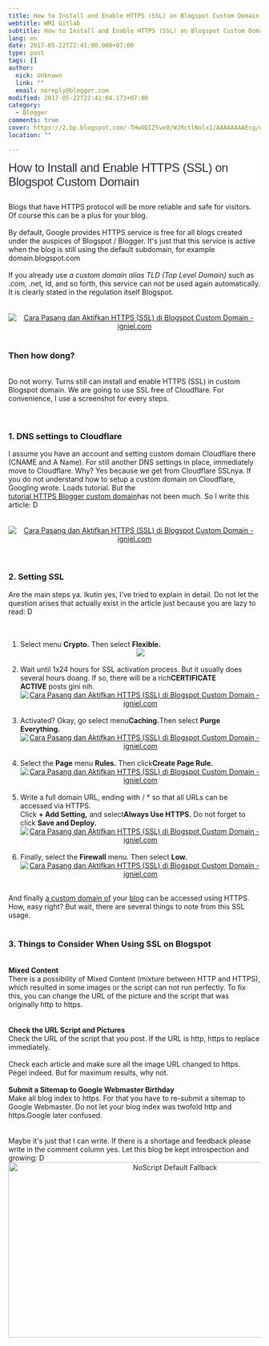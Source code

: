 ```yaml
---
title: How to Install and Enable HTTPS (SSL) on Blogspot Custom Domain
webtitle: WMI Gitlab
subtitle: How to Install and Enable HTTPS (SSL) on Blogspot Custom Domain
lang: en
date: 2017-05-22T22:41:00.000+07:00
type: post
tags: []
author:
  nick: Unknown
  link: ""
  email: noreply@blogger.com
modified: 2017-05-22T22:41:04.173+07:00
category:
  - Blogger
comments: true
cover: https://2.bp.blogspot.com/-THwUQIZSve0/WJRctlNolxI/AAAAAAAAEcg/dIQv0GpStXkwgpoAFZFdWefnzy8DJkTmACPcB/s1600/Cara%2BPasang%2Bdan%2BAktifkan%2BHTTPS%2B%2528SSL%2529%2Bdi%2BBlogspot%2BCustom%2BDomain%2B02.jpg
location: ""

---
```


<h2 style="background-color: white; border: 0px; box-sizing: border-box; color: #2f303f; font-family: Tahoma, sans-serif; font-size: 24px; font-stretch: inherit; font-weight: normal; letter-spacing: -0.5px; line-height: initial; margin: 0px 0px 10px; padding: 0px; vertical-align: baseline;"><span class="notranslate" style="border: 0px; box-sizing: border-box; font-family: inherit; font-size: inherit; font-stretch: inherit; font-style: inherit; font-variant: inherit; font-weight: inherit; line-height: inherit; margin: 0px; padding: 0px; vertical-align: baseline;">How to Install and Enable HTTPS (SSL) on Blogspot Custom Domain</span></h2><div><span class="notranslate" style="border: 0px; box-sizing: border-box; font-family: inherit; font-size: inherit; font-stretch: inherit; font-style: inherit; font-variant: inherit; font-weight: inherit; line-height: inherit; margin: 0px; padding: 0px; vertical-align: baseline;"><br></span></div><div><span class="notranslate" style="border: 0px; box-sizing: border-box; font-family: inherit; font-size: inherit; font-stretch: inherit; font-style: inherit; font-variant: inherit; font-weight: inherit; line-height: inherit; margin: 0px; padding: 0px; vertical-align: baseline;">Blogs that have HTTPS protocol will be more reliable and safe for visitors. Of course this can be a plus for your blog.<br><br>By default, Google provides HTTPS service is free for all blogs created under the auspices of Blogspot / Blogger. It's just that this service is active when the blog is still using the default subdomain, for example domain.blogspot.com<br><br>If you already use&nbsp;<em style="font-family: inherit; font-variant: inherit; font-weight: inherit; line-height: inherit;">a custom domain alias TLD (Top Level Domain)&nbsp;</em><span style="font-family: inherit; font-size: inherit; font-style: inherit; font-variant: inherit; font-weight: inherit; line-height: inherit;">such as .com, .net, Id, and so forth, this service can not be used again automatically. It is clearly stated in the regulation itself Blogspot.</span><br><br><br><center><a href="https://2.bp.blogspot.com/-THwUQIZSve0/WJRctlNolxI/AAAAAAAAEcg/dIQv0GpStXkwgpoAFZFdWefnzy8DJkTmACPcB/s1600/Cara%2BPasang%2Bdan%2BAktifkan%2BHTTPS%2B%2528SSL%2529%2Bdi%2BBlogspot%2BCustom%2BDomain%2B02.jpg" title="How to Install and Enable HTTPS (SSL) on Blogspot Custom Domain - igniel.com" rel="noopener noreferer nofollow"><img alt="Cara Pasang dan Aktifkan HTTPS (SSL) di Blogspot Custom Domain - igniel.com" border="0" src="https://2.bp.blogspot.com/-THwUQIZSve0/WJRctlNolxI/AAAAAAAAEcg/dIQv0GpStXkwgpoAFZFdWefnzy8DJkTmACPcB/s1600/Cara%2BPasang%2Bdan%2BAktifkan%2BHTTPS%2B%2528SSL%2529%2Bdi%2BBlogspot%2BCustom%2BDomain%2B02.jpg" title="How to Install and Enable HTTPS (SSL) on Blogspot Custom Domain - igniel.com"></a></center><br><h3>Then how dong?</h3><br>Do not worry. Turns still can&nbsp;<span style="font-family: inherit; font-size: inherit; font-style: inherit; font-variant: inherit; font-weight: inherit; line-height: inherit;">install and enable HTTPS (SSL) in custom Blogspot domain</span><span style="font-family: inherit; font-size: inherit; font-style: inherit; font-variant: inherit; font-weight: inherit; line-height: inherit;">. We are going to use SSL free of Cloudflare. For convenience, I use a screenshot for every steps.</span><br><br><br><h3>1. DNS settings to Cloudflare</h3>I assume you have an account and setting custom domain Cloudflare there (CNAME and A Name). For still another DNS settings in place, immediately move to Cloudflare. Why? Yes because we get from Cloudflare SSLnya. If you do not understand how to setup a custom domain on Cloudflare, Googling wrote. Loads tutorial. But the<br><a href="http://www.web-development.cf/search?q=https%20blogger" rel="noopener noreferer nofollow">tutorial HTTPS Blogger custom domain</a>has not been much. So I write this article: D<br><br><br><center><a href="https://4.bp.blogspot.com/-h2mt4eiAGmE/WJRctjZJ94I/AAAAAAAAEcY/LKmeapn9NJEefMfI1Naxwlta3Uy7-fQ1wCPcB/s1600/Cara%2BPasang%2Bdan%2BAktifkan%2BHTTPS%2B%2528SSL%2529%2Bdi%2BBlogspot%2BCustom%2BDomain%2B03.jpg" title="How to Install and Enable HTTPS (SSL) on Blogspot Custom Domain - igniel.com" rel="noopener noreferer nofollow"><img alt="Cara Pasang dan Aktifkan HTTPS (SSL) di Blogspot Custom Domain - igniel.com" border="0" src="https://4.bp.blogspot.com/-h2mt4eiAGmE/WJRctjZJ94I/AAAAAAAAEcY/LKmeapn9NJEefMfI1Naxwlta3Uy7-fQ1wCPcB/s1600/Cara%2BPasang%2Bdan%2BAktifkan%2BHTTPS%2B%2528SSL%2529%2Bdi%2BBlogspot%2BCustom%2BDomain%2B03.jpg" title="How to Install and Enable HTTPS (SSL) on Blogspot Custom Domain - igniel.com"></a></center><br><br><h3>2. Setting SSL</h3>Are the main steps ya. Ikutin yes, I've tried to explain in detail. Do not let the question arises that actually exist in the article just because you are lazy to read: D<br><br><br><ol><li>Select menu&nbsp;<strong>Crypto.</strong>&nbsp;Then select&nbsp;<strong>Flexible.</strong><br><center><a alt="Cara Pasang dan Aktifkan HTTPS (SSL) di Blogspot Custom Domain - igniel.com" href="https://4.bp.blogspot.com/-KOt8-qpONkI/WJRcuPxyZ1I/AAAAAAAAEc4/JPawyuROLUUiN-vvRQ574oDDQTED2g7_gCPcB/s1600/Cara%2BPasang%2Bdan%2BAktifkan%2BHTTPS%2B%2528SSL%2529%2Bdi%2BBlogspot%2BCustom%2BDomain%2B04.jpg" title="How to Install and Enable HTTPS (SSL) on Blogspot Custom Domain - igniel.com" rel="noopener noreferer nofollow"><img border="0" src="https://4.bp.blogspot.com/-KOt8-qpONkI/WJRcuPxyZ1I/AAAAAAAAEc4/JPawyuROLUUiN-vvRQ574oDDQTED2g7_gCPcB/s1600/Cara%2BPasang%2Bdan%2BAktifkan%2BHTTPS%2B%2528SSL%2529%2Bdi%2BBlogspot%2BCustom%2BDomain%2B04.jpg"></a></center></li><br><li>Wait until 1x24 hours for SSL activation process. But it usually does several hours doang. If so, there will be a rich<strong>CERTIFICATE ACTIVE</strong>&nbsp;posts gini nih.<br><center><a href="https://2.bp.blogspot.com/-3qu2krWQYps/WJRcuPzmGZI/AAAAAAAAEc4/SfVENdYuGl0tj6orjVjYnzB61NmkqJ7jQCPcB/s1600/Cara%2BPasang%2Bdan%2BAktifkan%2BHTTPS%2B%2528SSL%2529%2Bdi%2BBlogspot%2BCustom%2BDomain%2B05.jpg" title="How to Install and Enable HTTPS (SSL) on Blogspot Custom Domain - igniel.com" rel="noopener noreferer nofollow"><img alt="Cara Pasang dan Aktifkan HTTPS (SSL) di Blogspot Custom Domain - igniel.com" border="0" src="https://2.bp.blogspot.com/-3qu2krWQYps/WJRcuPzmGZI/AAAAAAAAEc4/SfVENdYuGl0tj6orjVjYnzB61NmkqJ7jQCPcB/s1600/Cara%2BPasang%2Bdan%2BAktifkan%2BHTTPS%2B%2528SSL%2529%2Bdi%2BBlogspot%2BCustom%2BDomain%2B05.jpg" title="How to Install and Enable HTTPS (SSL) on Blogspot Custom Domain - igniel.com"></a></center></li><br><li>Activated? Okay, go select menu<strong>Caching.</strong>Then select&nbsp;<strong>Purge Everything.</strong><br><center><a href="https://1.bp.blogspot.com/-LvcHXjUSojo/WJRcuOXeU5I/AAAAAAAAEc4/dTPNFarKX3Q6yEVnOxbvP6YM9uoISbpogCPcB/s1600/Cara%2BPasang%2Bdan%2BAktifkan%2BHTTPS%2B%2528SSL%2529%2Bdi%2BBlogspot%2BCustom%2BDomain%2B06.jpg" title="How to Install and Enable HTTPS (SSL) on Blogspot Custom Domain - igniel.com" rel="noopener noreferer nofollow"><img alt="Cara Pasang dan Aktifkan HTTPS (SSL) di Blogspot Custom Domain - igniel.com" border="0" src="https://1.bp.blogspot.com/-LvcHXjUSojo/WJRcuOXeU5I/AAAAAAAAEc4/dTPNFarKX3Q6yEVnOxbvP6YM9uoISbpogCPcB/s1600/Cara%2BPasang%2Bdan%2BAktifkan%2BHTTPS%2B%2528SSL%2529%2Bdi%2BBlogspot%2BCustom%2BDomain%2B06.jpg" title="How to Install and Enable HTTPS (SSL) on Blogspot Custom Domain - igniel.com"></a></center></li><br><li>Select the&nbsp;<strong>Page</strong>&nbsp;menu&nbsp;<strong>Rules.</strong>&nbsp;Then click<strong>Create Page Rule.</strong><br><center><a href="https://4.bp.blogspot.com/-Bg55XAVeLT4/WJRcuiSRX0I/AAAAAAAAEc4/WephcdCAWO0AkpsMwYDo9P50NzCUjhWVQCPcB/s1600/Cara%2BPasang%2Bdan%2BAktifkan%2BHTTPS%2B%2528SSL%2529%2Bdi%2BBlogspot%2BCustom%2BDomain%2B07.jpg" title="How to Install and Enable HTTPS (SSL) on Blogspot Custom Domain - igniel.com" rel="noopener noreferer nofollow"><img alt="Cara Pasang dan Aktifkan HTTPS (SSL) di Blogspot Custom Domain - igniel.com" border="0" src="https://4.bp.blogspot.com/-Bg55XAVeLT4/WJRcuiSRX0I/AAAAAAAAEc4/WephcdCAWO0AkpsMwYDo9P50NzCUjhWVQCPcB/s1600/Cara%2BPasang%2Bdan%2BAktifkan%2BHTTPS%2B%2528SSL%2529%2Bdi%2BBlogspot%2BCustom%2BDomain%2B07.jpg" title="How to Install and Enable HTTPS (SSL) on Blogspot Custom Domain - igniel.com"></a></center></li><br><li>Write a full domain URL, ending with / * so that all URLs can be accessed via HTTPS.<br>Click&nbsp;<strong>+ Add Setting,</strong>&nbsp;and select<strong>Always Use HTTPS.</strong>&nbsp;Do not forget to click&nbsp;<strong>Save and Deploy.</strong><br><center><a href="https://1.bp.blogspot.com/-HsVkf3yYYDg/WJRcumvSRJI/AAAAAAAAEc4/Jubc-7Kyagwm6cTNonj9oUpp8SohieA3QCPcB/s1600/Cara%2BPasang%2Bdan%2BAktifkan%2BHTTPS%2B%2528SSL%2529%2Bdi%2BBlogspot%2BCustom%2BDomain%2B08.jpg" title="How to Install and Enable HTTPS (SSL) on Blogspot Custom Domain - igniel.com" rel="noopener noreferer nofollow"><img alt="Cara Pasang dan Aktifkan HTTPS (SSL) di Blogspot Custom Domain - igniel.com" border="0" src="https://1.bp.blogspot.com/-HsVkf3yYYDg/WJRcumvSRJI/AAAAAAAAEc4/Jubc-7Kyagwm6cTNonj9oUpp8SohieA3QCPcB/s1600/Cara%2BPasang%2Bdan%2BAktifkan%2BHTTPS%2B%2528SSL%2529%2Bdi%2BBlogspot%2BCustom%2BDomain%2B08.jpg" title="How to Install and Enable HTTPS (SSL) on Blogspot Custom Domain - igniel.com"></a></center></li><br><li>Finally, select the&nbsp;<strong>Firewall</strong>&nbsp;menu. Then select&nbsp;<strong>Low.</strong><br><center><a href="https://4.bp.blogspot.com/-lO0krNJgGTo/WJR4REUTDmI/AAAAAAAAEdI/8mgWjrr8Tg879MD7NGZ1_PQKPIwOxYF1ACPcB/s1600/Cara%2BPasang%2Bdan%2BAktifkan%2BHTTPS%2B%2528SSL%2529%2Bdi%2BBlogspot%2BCustom%2BDomain%2B09.jpg" title="How to Install and Enable HTTPS (SSL) on Blogspot Custom Domain - igniel.com" rel="noopener noreferer nofollow"><img alt="Cara Pasang dan Aktifkan HTTPS (SSL) di Blogspot Custom Domain - igniel.com" border="0" src="https://4.bp.blogspot.com/-lO0krNJgGTo/WJR4REUTDmI/AAAAAAAAEdI/8mgWjrr8Tg879MD7NGZ1_PQKPIwOxYF1ACPcB/s1600/Cara%2BPasang%2Bdan%2BAktifkan%2BHTTPS%2B%2528SSL%2529%2Bdi%2BBlogspot%2BCustom%2BDomain%2B09.jpg" title="How to Install and Enable HTTPS (SSL) on Blogspot Custom Domain - igniel.com"></a></center></li></ol><br>And finally&nbsp;<u style="font-family: inherit; font-style: inherit; font-variant: inherit; font-weight: inherit; line-height: inherit;">a custom domain of</u><span style="font-family: inherit; font-size: inherit; font-style: inherit; font-variant: inherit; font-weight: inherit; line-height: inherit;">&nbsp;your&nbsp;</span><u style="font-family: inherit; font-size: inherit; font-style: inherit; font-variant: inherit; font-weight: inherit; line-height: inherit;">blog</u><span style="font-family: inherit; font-size: inherit; font-style: inherit; font-variant: inherit; font-weight: inherit; line-height: inherit;">&nbsp;can be accessed using HTTPS. How, easy right? But wait, there are several things to note from this SSL usage.</span><br><br><h3>3. Things to Consider When Using SSL on Blogspot</h3><br><strong>Mixed Content</strong><br>There is a possibility of Mixed Content (mixture between HTTP and HTTPS), which resulted in some images or the script can not run perfectly. To fix this, you can change the URL of the picture and the script that was originally http to https.<br><br><br><strong>Check the URL Script and Pictures</strong><br>Check the URL of the script that you post. If the URL is http, https to replace immediately.<br><br>Check each article and make sure all the image URL changed to https. Pegel indeed. But for maximum results, why not.<br><br><strong>Submit a Sitemap to Google Webmaster Birthday</strong><br>Make all blog index to https. For that you have to re-submit a sitemap to Google Webmaster. Do not let your blog index was twofold http and https.Google later confused.<br><br><br>Maybe it's just that I can write. If there is a shortage and feedback please write in the comment column yes. Let this blog be kept introspection and growing: D</span></div><style amp-custom="">.thumb-post{text-align:center;margin:0;padding:0;width:100%} .thumb-post amp-img{width:100%;max-width:100%;height:auto;min-height:450px;max-height:600px;margin:0} </style> <div class="thumb-post"><noscript><img src="https://scontent.fsub2-1.fna.fbcdn.net/v/t1.0-9/fr/cp0/e15/q65/17796846_1773189839677671_6977008867135609966_n.png.jpg?efg=eyJpIjoidCJ9&amp;oh=292c21d1c58e8e185a8d6c63dec60c5a&amp;oe=5957C4B8" width="650" height="350" alt="NoScript Default Fallback" title="default fallback"></noscript></div>